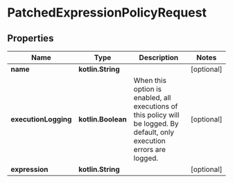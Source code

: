 
# PatchedExpressionPolicyRequest

## Properties
Name | Type | Description | Notes
------------ | ------------- | ------------- | -------------
**name** | **kotlin.String** |  |  [optional]
**executionLogging** | **kotlin.Boolean** | When this option is enabled, all executions of this policy will be logged. By default, only execution errors are logged. |  [optional]
**expression** | **kotlin.String** |  |  [optional]



